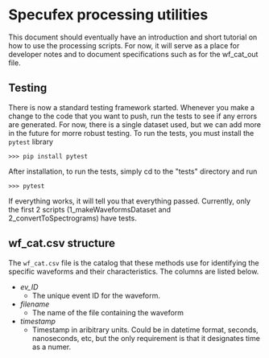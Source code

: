 # Specufex processing utilities

This document should eventually have an introduction and short tutorial on how to use the processing scripts. For now, it will serve as a place for developer notes and to document specifications such as for the wf_cat_out file.

## Testing

There is now a standard testing framework started.
Whenever you make a change to the code that you want to push, run the tests to see if any errors are generated.
For now, there is a single dataset used, but we can add more in the future for morre robust testing.
To run the tests, you must install the `pytest` library

```
>>> pip install pytest
```

After installation, to run the tests, simply cd to the "tests" directory and run

```
>>> pytest
```

If everything works, it will tell you that everything passed.
Currently, only the first 2 scripts (1_makeWaveformsDataset and 2_convertToSpectrograms) have tests.

## wf_cat.csv structure

The `wf_cat.csv` file is the catalog that these methods use for identifying the specific waveforms and their characteristics. The columns are listed below.

- _ev_ID_
  - The unique event ID for the waveform.
- _filename_
  - The name of the file containing the waveform
- _timestamp_
  - Timestamp in aribitrary units. Could be in datetime format, seconds, nanoseconds, etc, but the only requirement is that it designates time as a numer.
